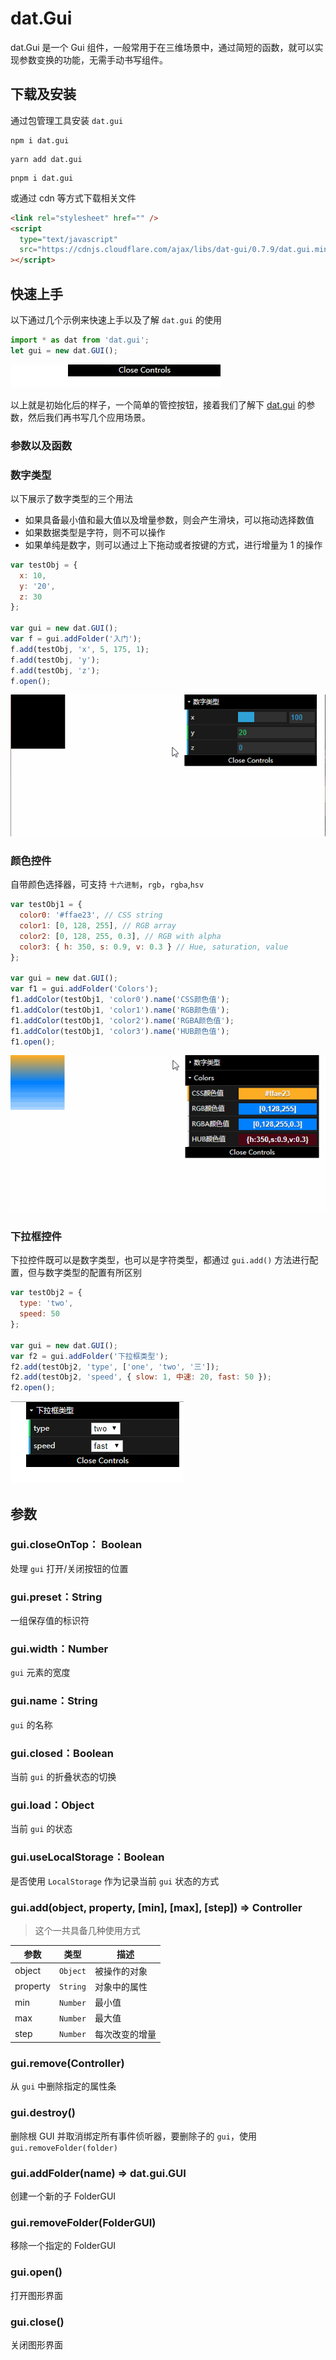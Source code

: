 # dat.Gui

dat.Gui 是一个 Gui 组件，一般常用于在三维场景中，通过简短的函数，就可以实现参数变换的功能，无需手动书写组件。

## 下载及安装

通过包管理工具安装 `dat.gui`

<CodeGroup>

  <CodeGroupItem title="NPM" active>

```bash:no-line-numbers
npm i dat.gui
```

  </CodeGroupItem>

  <CodeGroupItem title="YARN">

```bash:no-line-numbers
yarn add dat.gui
```

  </CodeGroupItem>

  <CodeGroupItem title="PNPM">

```bash:no-line-numbers
pnpm i dat.gui
```

  </CodeGroupItem>

</CodeGroup>

或通过 cdn 等方式下载相关文件

```html
<link rel="stylesheet" href="" />
<script
  type="text/javascript"
  src="https://cdnjs.cloudflare.com/ajax/libs/dat-gui/0.7.9/dat.gui.min.js"
></script>
```

## 快速上手

以下通过几个示例来快速上手以及了解 `dat.gui` 的使用

```js
import * as dat from 'dat.gui';
let gui = new dat.GUI();
```

<img src="/image/tools/datgui/init.jpg" />

以上就是初始化后的样子，一个简单的管控按钮，接着我们了解下 [dat.gui](https://github.com/dataarts/dat.gui) 的参数，然后我们再书写几个应用场景。

### 参数以及函数

### 数字类型

以下展示了数字类型的三个用法

- 如果具备最小值和最大值以及增量参数，则会产生滑块，可以拖动选择数值
- 如果数据类型是字符，则不可以操作
- 如果单纯是数字，则可以通过上下拖动或者按键的方式，进行增量为 1 的操作

```js
var testObj = {
  x: 10,
  y: '20',
  z: 30
};

var gui = new dat.GUI();
var f = gui.addFolder('入门');
f.add(testObj, 'x', 5, 175, 1);
f.add(testObj, 'y');
f.add(testObj, 'z');
f.open();
```

<img src="/image/tools/datgui/gui.number.gif" />

### 颜色控件

自带颜色选择器，可支持 `十六进制`，`rgb`，`rgba`,`hsv`

```js
var testObj1 = {
  color0: '#ffae23', // CSS string
  color1: [0, 128, 255], // RGB array
  color2: [0, 128, 255, 0.3], // RGB with alpha
  color3: { h: 350, s: 0.9, v: 0.3 } // Hue, saturation, value
};

var gui = new dat.GUI();
var f1 = gui.addFolder('Colors');
f1.addColor(testObj1, 'color0').name('CSS颜色值');
f1.addColor(testObj1, 'color1').name('RGB颜色值');
f1.addColor(testObj1, 'color2').name('RGBA颜色值');
f1.addColor(testObj1, 'color3').name('HUB颜色值');
f1.open();
```

<img src="/image/tools/datgui/gui.color.gif" />

### 下拉框控件

下拉控件既可以是数字类型，也可以是字符类型，都通过 `gui.add()` 方法进行配置，但与数字类型的配置有所区别

```js
var testObj2 = {
  type: 'two',
  speed: 50
};

var gui = new dat.GUI();
var f2 = gui.addFolder('下拉框类型');
f2.add(testObj2, 'type', ['one', 'two', '三']);
f2.add(testObj2, 'speed', { slow: 1, 中速: 20, fast: 50 });
f2.open();
```

<img src="/image/tools/datgui/gui.select.gif" />

## 参数

### gui.closeOnTop： Boolean

处理 `gui` 打开/关闭按钮的位置

### gui.preset：String

一组保存值的标识符

### gui.width：Number

`gui` 元素的宽度

### gui.name：String

`gui` 的名称

### gui.closed：Boolean

当前 `gui` 的折叠状态的切换

### gui.load：Object

当前 `gui` 的状态

### gui.useLocalStorage：Boolean

是否使用 `LocalStorage` 作为记录当前 `gui` 状态的方式

### gui.add(object, property, [min], [max], [step]) ⇒ Controller

> 这个一共具备几种使用方式

| 参数     | 类型     | 描述           |
| -------- | -------- | -------------- |
| object   | `Object` | 被操作的对象   |
| property | `String` | 对象中的属性   |
| min      | `Number` | 最小值         |
| max      | `Number` | 最大值         |
| step     | `Number` | 每次改变的增量 |

### gui.remove(Controller)

从 `gui` 中删除指定的属性条

### gui.destroy()

删除根 GUI 并取消绑定所有事件侦听器，要删除子的 `gui`，使用 `gui.removeFolder(folder)`

### gui.addFolder(name) ⇒ dat.gui.GUI

创建一个新的子 FolderGUI

### gui.removeFolder(FolderGUI)

移除一个指定的 FolderGUI

### gui.open()

打开图形界面

### gui.close()

关闭图形界面
